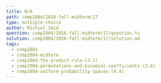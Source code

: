 ```yaml
---
title: N/A
path: comp2804/2016-fall-midterm/17
type: multiple-choice
author: Michiel Smid
question: comp2804/2016-fall-midterm/17/question.ts
solution: comp2804/2016-fall-midterm/17/solution.md
tags:
  - comp2804
  - comp2804-midterm
  - comp2804-the-product-rule-(3.1)
  - comp2804-permutations-and-binomial-coefficients-(3.6)
  - comp2804-uniform-probability-spaces-(4.4)
---
```

